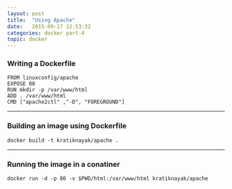 ```yaml
---
layout: post
title:  "Using Apache"
date:   2015-09-17 12:53:32
categories: docker part-4
topic: docker
---
```


### Writing a Dockerfile

	FROM linuxconfig/apache
	EXPOSE 80
	RUN mkdir -p /var/www/html
	ADD . /var/www/html
	CMD ["apache2ctl" ,"-D", "FOREGROUND"]


<hr>

### Building an image using Dockerfile

	docker build -t kratiknayak/apache .

<hr>

### Running the image in a conatiner

	docker run -d -p 80 -v $PWD/html:/var/www/html kratiknayak/apache